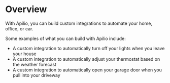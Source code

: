 # Overview

With Apilio, you can build custom integrations to automate your home, office, or car.

Some examples of what you can build with Apilio include:

- A custom integration to automatically turn off your lights when you leave your house
- A custom integration to automatically adjust your thermostat based on the weather forecast
- A custom integration to automatically open your garage door when you pull into your driveway
